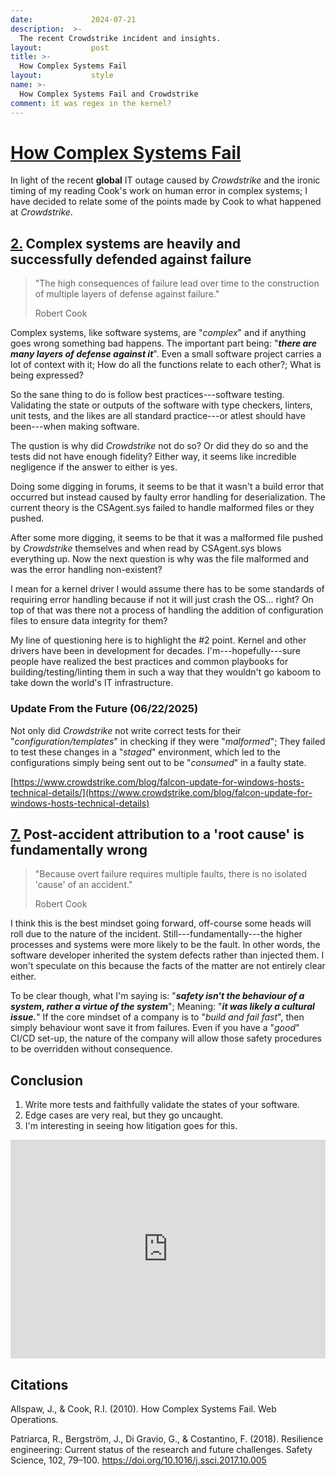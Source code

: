 ```yaml
---
date:             2024-07-21
description:  >-
  The recent Crowdstrike incident and insights.
layout:           post
title: >-
  How Complex Systems Fail
layout:           style
name: >-
  How Complex Systems Fail and Crowdstrike
comment: it was regex in the kernel?
---
```


# [How Complex Systems Fail](https://how.complexsystems.fail/)

In light of the recent **global** IT outage caused by *Crowdstrike* and the ironic timing of my reading Cook's work on human error in complex systems; I have decided to relate some of the points made by Cook to what happened at *Crowdstrike*.

## [2.](https://how.complexsystems.fail/#2) Complex systems are heavily and successfully defended against failure

> "The high consequences of failure lead over time to the construction of multiple layers of defense against failure."
> <figcaption class="blockquote-footer">Robert Cook</figcaption>

Complex systems, like software systems, are "*complex*" and if anything goes wrong something bad happens. The important part being: "***there are many layers of defense against it***". Even a small software project carries a lot of context with it; How do all the functions relate to each other?; What is being expressed?

So the sane thing to do is follow best practices---software testing. Validating the state or outputs of the software with type checkers, linters, unit tests, and the likes are all standard practice---or atlest should have been---when making software.

The qustion is why did *Crowdstrike* not do so? Or did they do so and the tests did not have enough fidelity? Either way, it seems like incredible negligence if the answer to either is yes.

Doing some digging in forums, it seems to be that it wasn't a build error that occurred but instead caused by faulty error handling for deserialization. The current theory is the CSAgent.sys failed to handle malformed files or they pushed.

After some more digging, it seems to be that it was a malformed file pushed by *Crowdstrike* themselves and when read by CSAgent.sys blows everything up. Now the next question is why was the file malformed and was the error handling non-existent?

I mean for a kernel driver I would assume there has to be some standards of requiring error handling because if not it will just crash the OS... right? On top of that was there not a process of handling the addition of configuration files to ensure data integrity for them?

My line of questioning here is to highlight the #2 point. Kernel and other drivers have been in development for decades. I'm---hopefully---sure people have realized the best practices and common playbooks for building/testing/linting them in such a way that they wouldn't go kaboom to take down the world's IT infrastructure.

### Update From the Future (06/22/2025)

Not only did *Crowdstrike* not write correct tests for their "*configuration/templates*" in checking if they were "*malformed*"; They failed to test these changes in a "*staged*" environment, which led to the configurations simply being sent out to be "*consumed*" in a faulty state.

[https://www.crowdstrike.com/blog/falcon-update-for-windows-hosts-technical-details/](https://www.crowdstrike.com/blog/falcon-update-for-windows-hosts-technical-details)

## [7.](https://how.complexsystems.fail/#7) Post-accident attribution to a 'root cause' is fundamentally wrong

> "Because overt failure requires multiple faults, there is no isolated 'cause' of an accident."
> <figcaption class="blockquote-footer">Robert Cook</figcaption>

I think this is the best mindset going forward, off-course some heads will roll due to the nature of the incident. Still---fundamentally---the higher processes and systems were more likely to be the fault. In other words, the software developer inherited the system defects rather than injected them. I won't speculate on this because the facts of the matter are not entirely clear either.

To be clear though, what I'm saying is: "***safety isn't the behaviour of a system, rather a virtue of the system***"; Meaning: "***it was likely a cultural issue.***" If the core mindset of a company is to "*build and fail fast*", then simply behaviour wont save it from failures. Even if you have a "*good*" CI/CD set-up, the nature of the company will allow those safety procedures to be overridden without consequence.

## Conclusion

1. Write more tests and faithfully validate the states of your software.
2. Edge cases are very real, but they go uncaught.
3. I'm interesting in seeing how litigation goes for this.

<iframe class="py-3" width="100%" height="350" src="https://www.youtube.com/embed/bLHL75H_VEM?si=0Oy8artPhcsKbiCS" title="YouTube video player" frameborder="0" allow="accelerometer; autoplay; clipboard-write; encrypted-media; gyroscope; picture-in-picture; web-share" referrerpolicy="strict-origin-when-cross-origin" allowfullscreen></iframe>

<br/>

## Citations

Allspaw, J., & Cook, R.I. (2010). How Complex Systems Fail. Web Operations.

Patriarca, R., Bergström, J., Di Gravio, G., & Costantino, F. (2018). Resilience engineering: Current status of the research and future challenges. Safety Science, 102, 79–100. https://doi.org/10.1016/j.ssci.2017.10.005
